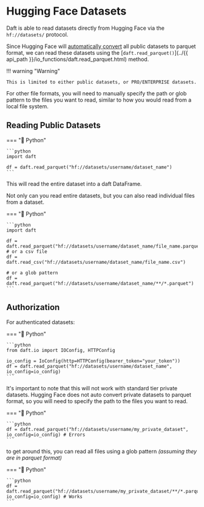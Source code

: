 # Hugging Face Datasets

Daft is able to read datasets directly from Hugging Face via the `hf://datasets/` protocol.

Since Hugging Face will [automatically convert](https://huggingface.co/docs/dataset-viewer/en/parquet) all public datasets to parquet format, we can read these datasets using the [`daft.read_parquet()`](../{{ api_path }}/io_functions/daft.read_parquet.html) method.

!!! warning "Warning"

    This is limited to either public datasets, or PRO/ENTERPRISE datasets.

For other file formats, you will need to manually specify the path or glob pattern to the files you want to read, similar to how you would read from a local file system.


## Reading Public Datasets

=== "🐍 Python"

    ```python
    import daft

    df = daft.read_parquet("hf://datasets/username/dataset_name")
    ```

This will read the entire dataset into a daft DataFrame.

Not only can you read entire datasets, but you can also read individual files from a dataset.

=== "🐍 Python"

    ```python
    import daft

    df = daft.read_parquet("hf://datasets/username/dataset_name/file_name.parquet")
    # or a csv file
    df = daft.read_csv("hf://datasets/username/dataset_name/file_name.csv")

    # or a glob pattern
    df = daft.read_parquet("hf://datasets/username/dataset_name/**/*.parquet")
    ```

## Authorization

For authenticated datasets:

=== "🐍 Python"

    ```python
    from daft.io import IOConfig, HTTPConfig

    io_config = IoConfig(http=HTTPConfig(bearer_token="your_token"))
    df = daft.read_parquet("hf://datasets/username/dataset_name", io_config=io_config)
    ```

It's important to note that this will not work with standard tier private datasets.
Hugging Face does not auto convert private datasets to parquet format, so you will need to specify the path to the files you want to read.

=== "🐍 Python"

    ```python
    df = daft.read_parquet("hf://datasets/username/my_private_dataset", io_config=io_config) # Errors
    ```

to get around this, you can read all files using a glob pattern *(assuming they are in parquet format)*

=== "🐍 Python"

    ```python
    df = daft.read_parquet("hf://datasets/username/my_private_dataset/**/*.parquet", io_config=io_config) # Works
    ```
